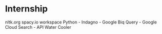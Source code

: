 # Internship
nltk.org
spacy.io workspace
Python - Indagno - Google Biq Query - Google Cloud Search - API
Water Cooler

